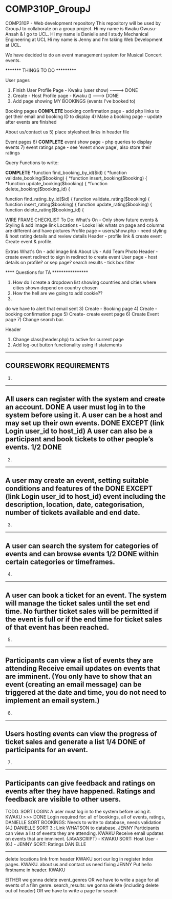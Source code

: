 # COMP310P_GroupJ
COMP310P - Web development repository 
This repository will be used by GroupJ to collaborate on a group project. 
Hi my name is Kwaku Owusu-Ansah & I go to UCL. 
Hi my name is Danielle and I study Mechanical Engineering at UCL
Hi my name is Jenny and I'm taking Web Development at UCL.


We have decided to do an event management system for Musical Concert events.



 


******* THINGS TO DO *********

User pages
1) Finish User Profile Page - Kwaku (user show) ----> DONE
2) Create - Host Profile page - Kwaku () --->   DONE
3) Add page showing MY BOOKINGS (events I've booked to)

Booking pages
**COMPLETE** booking confirmation page - add php links to get their email and booking ID to display
4) Make a booking page - update after events are finished

About us/contact us
5) place stylesheet links in header file

Event pages
6) **COMPLETE** event show page - php queries to display events
7) event ratings page - see 'event show page', also store their ratings


Query Functions to write: 

**COMPLETE**
*function find_booking_by_id($id) {
*function validate_booking($booking) {
*function insert_booking($booking) {
*function update_booking($booking) {
*function delete_booking($booking_id) {

function find_rating_by_id($id) {
function validate_rating($booking) {
function insert_rating($booking) {
function update_rating($booking) {
function delete_rating($booking_id) {


WIRE FRAME CHECKLIST
To Do:
What's On - Only show future events & Styling & add image link 
Locations - Looks liek whats on page and columns are different and have pictures
Profile page = users/show.php - need styling & host rating details and review details
Header - profile link & create event
Create event & profile.




Extras
What's On - add image link 
About Us - Add Team Photo
Header -  create event redirect to sign in redirect to create event
User page - host details on profile? or sep page?
search results - tick box filter



**** Questions for TA ****************
1) How do I create a dropdown list showing countries and cities where cities shown depend on country chosen
2) How the hell are we going to add  cookie??
3) 


do we have to alert that email sent
3) Create - Booking page
4) Create - booking confirmation page
5) Create- create event page
6) Create Event page
7) Change search bar.

Header
1) Change class(header.php) to active for current page
2) Add log-out button functionality using if statements 



--------------------------------------------------------------------------------
COURSEWORK REQUIREMENTS
--------------------------------------------------------------------------------
1.
--------------------------------------------------------------------------------
All users can register with the system and create an account.                   DONE
A user must log in to the system before using it. 
A user can be a host and may set up their own events.                           DONE EXCEPT (link Login user_id to host_id)
A user can also be a participant and book tickets to other people’s events.     1/2 DONE 
--------------------------------------------------------------------------------
2.
--------------------------------------------------------------------------------
A user may create an event, setting suitable conditions and features of the     DONE EXCEPT (link Login user_id to host_id)
event including the description, location, date, categorisation, number of 
tickets available and end date.
--------------------------------------------------------------------------------
3. 
--------------------------------------------------------------------------------
A user can search the system for categories of events and can browse events     1/2 DONE
within certain categories or timeframes.
--------------------------------------------------------------------------------
4. 
--------------------------------------------------------------------------------
A user can book a ticket for an event. 
The system will manage the ticket sales until the set end time.
No further ticket sales will be permitted if the event is full or if the end 
time for ticket sales of that event has been reached.
--------------------------------------------------------------------------------
5.
--------------------------------------------------------------------------------
Participants can view a list of events they are attending 
Receive email updates on events that are imminent. (You only have to show 
that an event (creating an email message) can be triggered at the date and time, 
you do not need to implement an email system.)
--------------------------------------------------------------------------------
6. 
--------------------------------------------------------------------------------
Users hosting events can view the progress of ticket sales and generate a list  1/4 DONE
of participants for an event.
--------------------------------------------------------------------------------
7.
--------------------------------------------------------------------------------
Participants can give feedback and ratings on events after they have happened. 
Ratings and feedback are visible to other users.
--------------------------------------------------------------------------------

TODO.
SORT LOGIN:     A user must log in to the system before using it. KWAKU >>> DONE
Login required for: all of bookings, all of events, ratings,  DANIELLE
SORT BOOKINGS: Needs to write to database, needs validation (4.)  DANIELLE
SORT 3.: Link WHATSON to database. JENNY 
Participants can view a list of events they are attending.        KWAKU
Receive email updates on events that are imminent. (JAVASCRIPT) - KWAKU 
SORT: Host User - (6.) -  JENNY
SORT: Ratings DANIELLE


-----------------------------------------------
delete locations link from header KWAKU
sort our log in register index pages. KWAKU. 
about us and contact us need fixing JENNY
Put hello firstname in header. KWAKU

EITHER we gonna delete event_genres OR we have to write a page for all events of a film genre.
search_results: we gonna delete (including delete out of header) OR we have to write a page for search 
